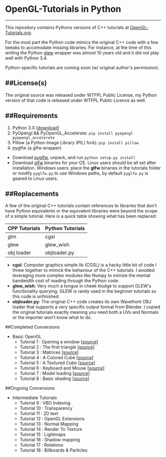 
# OpenGL-Tutorials in Python
---

This repository contains Pythons versions of C++ tutorials at [OpenGL-Tutorials.org](www.opengl-tutorials.org).

For the most part the Python code mimics the original C++ code with a few tweaks to accomodate missing libraries.  For instance, at the time of this writing the Python [glew](http://glew.sourceforge.net/) wrapper was almost 10 years old and it did not play well with Python 3.4.

Python-specific tutorials are coming soon (w/ original author's permission).

##License(s)
---
The original source was released under WTFPL Public License, my Python version of that code is released under WTFPL Public Licence as well.

##Requirements
---
1. Python 3.X [[download](https://www.python.org/download)]
1. PyOpengl && PyOpenGL_Accelerate:  `pip install pyopengl pyopengl_accelerate`
1. Pillow (a Python Image Library (PIL) fork):  `pip install pillow`
1. pyglfw (a glfw wrapper)
  * Download [pyglfw](https://github.com/FlorianRhiem/pyGLFW), unpack, and run `python setup.py install`
  * Download [glfw](http://www.glfw.org/) binaries for your OS.  Linux users should be all set after installation.  Windows users: place the **glfw** binaries in the tutorials folder or modify `pyglfw.py` to use Windows paths, by default `pyglfw.py` is geared to Linux users.

##Replacements
---
A few of the original C++ tutorials contain references to libraries that don't have Python equivalents or the equivalent libraries were beyond the scope of a simple tutorial.  Here is a quick table showing what has been replaced:


CPP Tutorials  |  Python Tutorials
-------------  |  ----------------
glm            |  cgsl 
glew           |  glew_wish
obj loader     |  objloader.py


* **cgsl**:  Computer graphics simple lib (CGSL) is a hacky little bit of code I threw together to mimick the behaviour of the C++ tutorials.  I avoided leveraging more complex modules like Numpy to mimize the mental bandwidth cost of reading through the Python code.
* **glew_wish**: Very much a tongue in cheek kludge to support GLEW's functionality querying.  GLEW is rarely used in the beginner tutorials so this code is unfinished.
* **objloader.py**: The original C++ code creates its own Wavefront OBJ loader that supports a very specific output format from Blender.  I copied the original tutorials exactly meaning you need both a UVs and Normals or the importer won't know what to do.
 

##Completed Conversions

* Basic OpenGL
  * Tutorial 1 : Opening a window [[source](https://github.com/Jerdak/opengl_tutorials_python/blob/master/tutorial1.py)]
  * Tutorial 2 : The first triangle [[source](https://github.com/Jerdak/opengl_tutorials_python/blob/master/tutorial2.py)]
  * Tutorial 3 : Matrices [[source](https://github.com/Jerdak/opengl_tutorials_python/blob/master/tutorial3.py)]
  * Tutorial 4 : A Colored Cube [[source](https://github.com/Jerdak/opengl_tutorials_python/blob/master/tutorial4.py)]
  * Tutorial 5 : A Textured Cube [[source](https://github.com/Jerdak/opengl_tutorials_python/blob/master/tutorial5.py)]
  * Tutorial 6 : Keyboard and Mouse [[source](https://github.com/Jerdak/opengl_tutorials_python/blob/master/tutorial6.py)]
  * Tutorial 7 : Model loading [[source](https://github.com/Jerdak/opengl_tutorials_python/blob/master/tutorial7.py)]
  * Tutorial 8 : Basic shading [[source](https://github.com/Jerdak/opengl_tutorials_python/blob/master/tutorial8.py)]

##Ongoing Conversions
* Intermediate Tutorials
  * Tutorial 9 : VBO Indexing
  * Tutorial 10 : Transparency
  * Tutorial 11 : 2D text
  * Tutorial 12 : OpenGL Extensions
  * Tutorial 13 : Normal Mapping
  * Tutorial 14 : Render To Texture
  * Tutorial 15 : Lightmaps
  * Tutorial 16 : Shadow mapping
  * Tutorial 17 : Rotations
  * Tutorial 18 : Billboards & Particles
